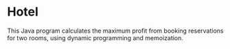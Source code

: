 # Hotel
This Java program calculates the maximum profit from booking reservations for two rooms, using dynamic programming and memoization.
